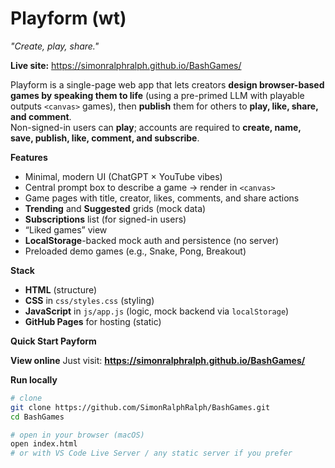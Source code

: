 # Playform (wt)  
_"Create, play, share."_

**Live site:** https://simonralphralph.github.io/BashGames/

Playform is a single-page web app that lets creators **design browser-based games by speaking them to life** (using a pre-primed LLM with playable outputs `<canvas>` games), then **publish** them for others to **play, like, share, and comment**.  
Non-signed-in users can **play**; accounts are required to **create, name, save, publish, like, comment, and subscribe**.



**Features**
- Minimal, modern UI (ChatGPT × YouTube vibes)
- Central prompt box to describe a game → render in `<canvas>`
- Game pages with title, creator, likes, comments, and share actions
- **Trending** and **Suggested** grids (mock data)
- **Subscriptions** list (for signed-in users)
- “Liked games” view
- **LocalStorage**-backed mock auth and persistence (no server)
- Preloaded demo games (e.g., Snake, Pong, Breakout)



**Stack**
- **HTML** (structure)
- **CSS** in `css/styles.css` (styling)
- **JavaScript** in `js/app.js` (logic, mock backend via `localStorage`)
- **GitHub Pages** for hosting (static)



**Quick Start Payform**

**View online**
Just visit: **https://simonralphralph.github.io/BashGames/**

**Run locally**
```bash
# clone
git clone https://github.com/SimonRalphRalph/BashGames.git
cd BashGames

# open in your browser (macOS)
open index.html
# or with VS Code Live Server / any static server if you prefer

